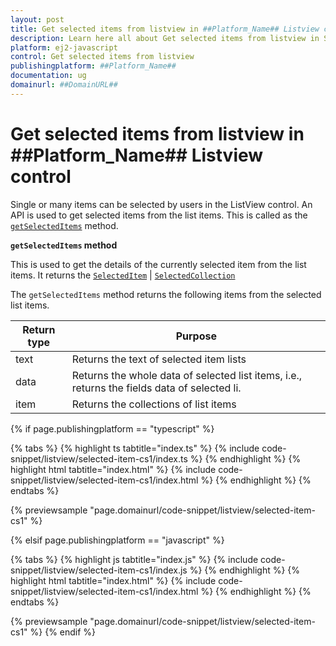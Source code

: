 ```yaml
---
layout: post
title: Get selected items from listview in ##Platform_Name## Listview control | Syncfusion
description: Learn here all about Get selected items from listview in Syncfusion ##Platform_Name## Listview control of Syncfusion Essential JS 2 and more.
platform: ej2-javascript
control: Get selected items from listview 
publishingplatform: ##Platform_Name##
documentation: ug
domainurl: ##DomainURL##
---
```


# Get selected items from listview in ##Platform_Name## Listview control

Single or many items can be selected by users in the ListView control. An API is used to get selected items from the list items. This is called as the [`getSelectedItems`](../../api/list-view#getselecteditems) method.

**`getSelectedItems` method**

This is used to get the details of the currently selected item from the list items. It returns the [`SelectedItem`](../../api/list-view/selectedItem/) | [`SelectedCollection`](../../api/list-view/selectedCollection/)

The `getSelectedItems` method returns the following items from the selected list items.

| Return type | Purpose |
|------------|-------------------|
| text | Returns the text of selected item lists |
| data | Returns the whole data of selected list items, i.e., returns the fields data of selected li.|
| item | Returns the collections of list items |

{% if page.publishingplatform == "typescript" %}

 {% tabs %}
{% highlight ts tabtitle="index.ts" %}
{% include code-snippet/listview/selected-item-cs1/index.ts %}
{% endhighlight %}
{% highlight html tabtitle="index.html" %}
{% include code-snippet/listview/selected-item-cs1/index.html %}
{% endhighlight %}
{% endtabs %}
        
{% previewsample "page.domainurl/code-snippet/listview/selected-item-cs1" %}

{% elsif page.publishingplatform == "javascript" %}

{% tabs %}
{% highlight js tabtitle="index.js" %}
{% include code-snippet/listview/selected-item-cs1/index.js %}
{% endhighlight %}
{% highlight html tabtitle="index.html" %}
{% include code-snippet/listview/selected-item-cs1/index.html %}
{% endhighlight %}
{% endtabs %}

{% previewsample "page.domainurl/code-snippet/listview/selected-item-cs1" %}
{% endif %}
